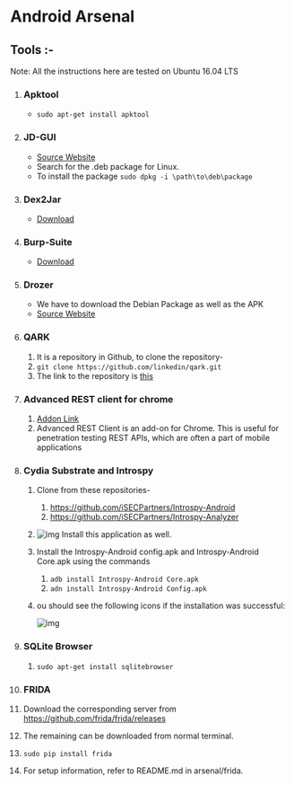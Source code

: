 # Android Arsenal

## Tools :- 

Note: All the instructions here are tested on Ubuntu 16.04 LTS

1. ### Apktool 

   - `sudo apt-get install apktool` 

2. ### JD-GUI

   - [Source Website](http://jd.benow.ca/)
   - Search for the .deb package for Linux.
   - To install the package `sudo dpkg -i \path\to\deb\package`

3. ### Dex2Jar

   - [Download](https://sourceforge.net/projects/dex2jar/)

4. ### Burp-Suite

   - [Download](https://portswigger.net/burp/freedownload)

5. ### Drozer

   - We have to download the Debian Package as well as the APK
   - [Source Website](https://labs.mwrinfosecurity.com/tools/drozer/?_ga=2.1719923.373708598.1502058127-2083450715.1502058127)

6. ### QARK

   1. It is a repository in Github, to clone the repository-
   2. `git clone https://github.com/linkedin/qark.git`
   3. The link to the repository is [this](https://github.com/linkedin/qark/)

7. ### Advanced REST client for chrome

   1. [Addon Link]([https://chrome.google.com/webstore/category/apps](https://chrome.google.com/webstore/category/apps))
   2. Advanced REST Client is an add-on for Chrome. This is useful for penetration testing REST APIs, which are often a part of mobile applications

8. ### Cydia Substrate and Introspy

   1. Clone from these repositories-

      1. https://github.com/iSECPartners/Introspy-Android
      2. https://github.com/iSECPartners/Introspy-Analyzer

   2. ![img](https://www.packtpub.com/graphics/9781785883149/graphics/B05065_01_59.jpg) Install this application as well.

   3. Install the Introspy-Android config.apk and Introspy-Android Core.apk using the commands 

      1. `adb install Introspy-Android Core.apk`
      2. `adn install Introspy-Android Config.apk`

   4. ou should see the following icons if the installation was successful:

      ![img](https://www.packtpub.com/graphics/9781785883149/graphics/B05065_01_60.jpg)

9. ### SQLite Browser

   1. `sudo apt-get install sqlitebrowser`

10. ### FRIDA

  1. Download the corresponding server from https://github.com/frida/frida/releases
  2. The remaining can be downloaded from normal terminal.
  3. `sudo pip install frida`
  4. For setup information, refer to README.md in arsenal/frida.

